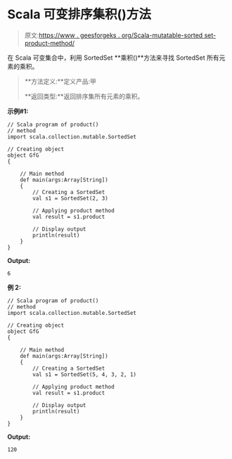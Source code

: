 # Scala 可变排序集积()方法

> 原文:[https://www . geesforgeks . org/Scala-mutatable-sorted set-product-method/](https://www.geeksforgeeks.org/scala-mutable-sortedset-product-method/)

在 Scala 可变集合中，利用 SortedSet **乘积()**方法来寻找 SortedSet 所有元素的乘积。

> **方法定义:**定义产品:甲
> 
> **返回类型:**返回排序集所有元素的乘积。

**示例#1:**

```
// Scala program of product() 
// method 
import scala.collection.mutable.SortedSet

// Creating object 
object GfG 
{ 

    // Main method 
    def main(args:Array[String]) 
    { 
        // Creating a SortedSet 
        val s1 = SortedSet(2, 3) 

        // Applying product method 
        val result = s1.product

        // Display output
        println(result)
    } 
} 
```

**Output:**

```
6

```

**例 2:**

```
// Scala program of product() 
// method 
import scala.collection.mutable.SortedSet

// Creating object 
object GfG 
{ 

    // Main method 
    def main(args:Array[String]) 
    { 
        // Creating a SortedSet 
        val s1 = SortedSet(5, 4, 3, 2, 1) 

        // Applying product method 
        val result = s1.product

        // Display output
        println(result)
    } 
} 
```

**Output:**

```
120

```